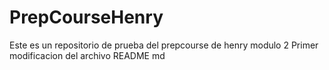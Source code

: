 # PrepCourseHenry
Este es un repositorio de prueba del prepcourse de henry modulo 2
Primer modificacion del archivo README md
